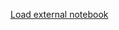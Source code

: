 
[Load external notebook](https://learn.microsoft.com/en-us/azure/databricks/notebooks/#how-to-import-and-run-example-notebooks)
